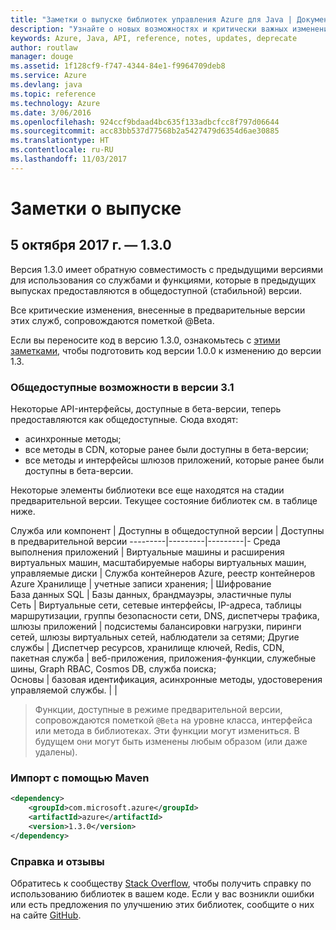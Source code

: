 ```yaml
---
title: "Заметки о выпуске библиотек управления Azure для Java | Документация Майкрософт"
description: "Узнайте о новых возможностях и критически важных изменениях в библиотеках управления Azure для Java"
keywords: Azure, Java, API, reference, notes, updates, deprecate
author: routlaw
manager: douge
ms.assetid: 1f128cf9-f747-4344-84e1-f9964709deb8
ms.service: Azure
ms.devlang: java
ms.topic: reference
ms.technology: Azure
ms.date: 3/06/2016
ms.openlocfilehash: 924ccf9bdaad4bc635f133adbcfcc8f797d06644
ms.sourcegitcommit: acc83bb537d77568b2a5427479d6354d6ae30885
ms.translationtype: HT
ms.contentlocale: ru-RU
ms.lasthandoff: 11/03/2017
---
```

# <a name="release-notes"></a>Заметки о выпуске 

## <a name="october-5-2017---130"></a>5 октября 2017 г. — 1.3.0 

Версия 1.3.0 имеет обратную совместимость с предыдущими версиями для использования со службами и функциями, которые в предыдущих выпусках предоставляются в общедоступной (стабильной) версии.

Все критические изменения, внесенные в предварительные версии этих служб, сопровождаются пометкой @Beta.

Если вы переносите код в версию 1.3.0, ознакомьтесь с [этими заметками](https://github.com/Azure/azure-sdk-for-java/blob/master/notes/prepare-for-1.3.0.md), чтобы подготовить код версии 1.0.0 к изменению до версии 1.3.

### <a name="generally-availabile-in-v13"></a>Общедоступные возможности в версии 3.1

Некоторые API-интерфейсы, доступные в бета-версии, теперь предоставляются как общедоступные. Сюда входят:

- асинхронные методы;
- все методы в CDN, которые ранее были доступны в бета-версии;
- все методы и интерфейсы шлюзов приложений, которые ранее были доступны в бета-версии.

 Некоторые элементы библиотеки все еще находятся на стадии предварительной версии. Текущее состояние библиотек см. в таблице ниже.

Служба или компонент | Доступны в общедоступной версии | Доступны в предварительной версии 
---------|---------|---------|-
Среда выполнения приложений  | Виртуальные машины и расширения виртуальных машин, масштабируемые наборы виртуальных машин, управляемые диски   | Служба контейнеров Azure, реестр контейнеров Azure 
Хранилище   |  учетные записи хранения;       |    Шифрование     
База данных SQL  | Базы данных, брандмауэры, эластичные пулы              
Сеть    |  Виртуальные сети, сетевые интерфейсы, IP-адреса, таблицы маршрутизации, группы безопасности сети, DNS, диспетчеры трафика, шлюзы приложений  |    подсистемы балансировки нагрузки, пиринги сетей, шлюзы виртуальных сетей, наблюдатели за сетями; 
Другие службы    |  Диспетчер ресурсов, хранилище ключей, Redis, CDN, пакетная служба       |  веб-приложения, приложения-функции, служебные шины, Graph RBAC, Cosmos DB, служба поиска;  
Основы     |   базовая идентификация, асинхронные методы, удостоверения управляемой службы.      |      |

> Функции, доступные в режиме предварительной версии, сопровождаются пометкой `@Beta` на уровне класса, интерфейса или метода в библиотеках. Эти функции могут измениться. В будущем они могут быть изменены любым образом (или даже удалены).

### <a name="import-with-maven"></a>Импорт с помощью Maven

```XML
<dependency>
    <groupId>com.microsoft.azure</groupId>
    <artifactId>azure</artifactId>
    <version>1.3.0</version>
</dependency>
```

### <a name="get-help-and-give-feedback"></a>Справка и отзывы

Обратитесь к сообществу [Stack Overflow](http://stackoverflow.com/questions/tagged/azure-java-sdk), чтобы получить справку по использованию библиотек в вашем коде. Если у вас возникли ошибки или есть предложения по улучшению этих библиотек, сообщите о них на сайте [GitHub](https://github.com/Azure/azure-sdk-for-java/issues).


